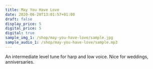 ```yaml
---
title: May You Have Love
date: 2020-06-28T13:01:57+01:00
draft: false
display_price: 5
digital_price: 5
digital: true
sample_img_1: /shop/may-you-have-love/sample.jpg
sample_audio_1: /shop/may-you-have-love/sample.mp3
---
```


An intermediate level tune for harp and low voice.  Nice for weddings, anniversaries. 

